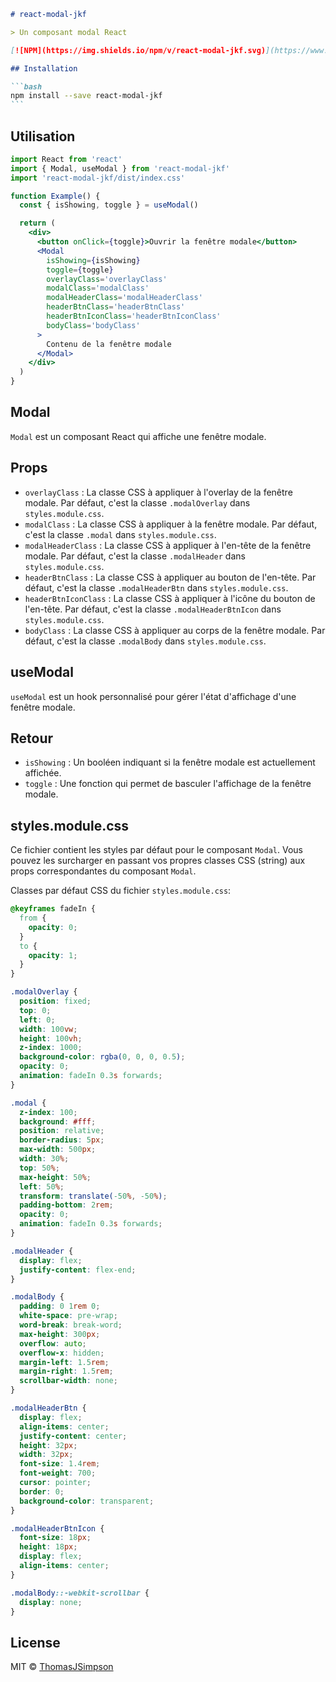 ````markdown
# react-modal-jkf

> Un composant modal React

[![NPM](https://img.shields.io/npm/v/react-modal-jkf.svg)](https://www.npmjs.com/package/react-modal-jkf) [![JavaScript Style Guide](https://img.shields.io/badge/code_style-standard-brightgreen.svg)](https://standardjs.com)

## Installation

```bash
npm install --save react-modal-jkf
```
````

## Utilisation

```jsx
import React from 'react'
import { Modal, useModal } from 'react-modal-jkf'
import 'react-modal-jkf/dist/index.css'

function Example() {
  const { isShowing, toggle } = useModal()

  return (
    <div>
      <button onClick={toggle}>Ouvrir la fenêtre modale</button>
      <Modal
        isShowing={isShowing}
        toggle={toggle}
        overlayClass='overlayClass'
        modalClass='modalClass'
        modalHeaderClass='modalHeaderClass'
        headerBtnClass='headerBtnClass'
        headerBtnIconClass='headerBtnIconClass'
        bodyClass='bodyClass'
      >
        Contenu de la fenêtre modale
      </Modal>
    </div>
  )
}
```

## Modal

`Modal` est un composant React qui affiche une fenêtre modale.

## Props

- `overlayClass` : La classe CSS à appliquer à l'overlay de la fenêtre modale. Par défaut, c'est la classe `.modalOverlay` dans `styles.module.css`.
- `modalClass` : La classe CSS à appliquer à la fenêtre modale. Par défaut, c'est la classe `.modal` dans `styles.module.css`.
- `modalHeaderClass` : La classe CSS à appliquer à l'en-tête de la fenêtre modale. Par défaut, c'est la classe `.modalHeader` dans `styles.module.css`.
- `headerBtnClass` : La classe CSS à appliquer au bouton de l'en-tête. Par défaut, c'est la classe `.modalHeaderBtn` dans `styles.module.css`.
- `headerBtnIconClass` : La classe CSS à appliquer à l'icône du bouton de l'en-tête. Par défaut, c'est la classe `.modalHeaderBtnIcon` dans `styles.module.css`.
- `bodyClass` : La classe CSS à appliquer au corps de la fenêtre modale. Par défaut, c'est la classe `.modalBody` dans `styles.module.css`.

## useModal

`useModal` est un hook personnalisé pour gérer l'état d'affichage d'une fenêtre modale.

## Retour

- `isShowing` : Un booléen indiquant si la fenêtre modale est actuellement affichée.
- `toggle` : Une fonction qui permet de basculer l'affichage de la fenêtre modale.

## styles.module.css

Ce fichier contient les styles par défaut pour le composant `Modal`. Vous pouvez les surcharger en passant vos propres classes CSS (string) aux props correspondantes du composant `Modal`.

Classes par défaut CSS du fichier `styles.module.css`:

```css
@keyframes fadeIn {
  from {
    opacity: 0;
  }
  to {
    opacity: 1;
  }
}

.modalOverlay {
  position: fixed;
  top: 0;
  left: 0;
  width: 100vw;
  height: 100vh;
  z-index: 1000;
  background-color: rgba(0, 0, 0, 0.5);
  opacity: 0;
  animation: fadeIn 0.3s forwards;
}

.modal {
  z-index: 100;
  background: #fff;
  position: relative;
  border-radius: 5px;
  max-width: 500px;
  width: 30%;
  top: 50%;
  max-height: 50%;
  left: 50%;
  transform: translate(-50%, -50%);
  padding-bottom: 2rem;
  opacity: 0;
  animation: fadeIn 0.3s forwards;
}

.modalHeader {
  display: flex;
  justify-content: flex-end;
}

.modalBody {
  padding: 0 1rem 0;
  white-space: pre-wrap;
  word-break: break-word;
  max-height: 300px;
  overflow: auto;
  overflow-x: hidden;
  margin-left: 1.5rem;
  margin-right: 1.5rem;
  scrollbar-width: none;
}

.modalHeaderBtn {
  display: flex;
  align-items: center;
  justify-content: center;
  height: 32px;
  width: 32px;
  font-size: 1.4rem;
  font-weight: 700;
  cursor: pointer;
  border: 0;
  background-color: transparent;
}

.modalHeaderBtnIcon {
  font-size: 18px;
  height: 18px;
  display: flex;
  align-items: center;
}

.modalBody::-webkit-scrollbar {
  display: none;
}
```

## License

MIT © [ThomasJSimpson](https://github.com/ThomasJSimpson)
